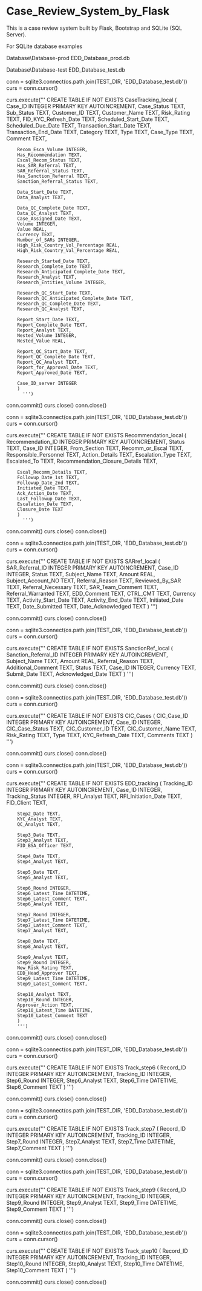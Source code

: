 # Case_Review_System_by_Flask
This is a case review system built by Flask, Bootstrap and SQLite (SQL Server).


For SQLite database examples

Database\Database-prod
EDD_Database_prod.db

Database\Database-test
EDD_Database_test.db


conn = sqlite3.connect(os.path.join(TEST_DIR, 'EDD_Database_test.db')) 
curs = conn.cursor()

curs.execute('''
    CREATE TABLE IF NOT EXISTS CaseTracking_local (
        Case_ID INTEGER PRIMARY KEY AUTOINCREMENT,
        Case_Status TEXT,
        Sub_Status TEXT,
        Customer_ID TEXT, 
        Customer_Name TEXT, 
        Risk_Rating TEXT, 
        FID_KYC_Refresh_Date TEXT,
        Scheduled_Start_Date TEXT,
        Scheduled_Due_Date TEXT,
        Transaction_Start_Date TEXT,
        Transaction_End_Date TEXT,
        Category TEXT, 
        Type TEXT,
        Case_Type TEXT,
        Comment TEXT,
        
        Recom_Esca_Volume INTEGER,
        Has_Recommendation TEXT,
        Escal_Recom_Status TEXT,
        Has_SAR_Referral TEXT,
        SAR_Referral_Status TEXT,
        Has_Sanction_Referral TEXT,
        Sanction_Referral_Status TEXT, 
        
        Data_Start_Date TEXT,
        Data_Analyst TEXT,

        Data_QC_Complete_Date TEXT,
        Data_QC_Analyst TEXT,
        Case_Assigned_Date TEXT,
        Volume INTEGER,
        Value REAL,
        Currency TEXT,
        Number_of_SARs INTEGER,
        High_Risk_Country_Vol_Percentage REAL,
        High_Risk_Country_Val_Percentage REAL,
        
        Research_Started_Date TEXT,
        Research_Complete_Date TEXT,
        Research_Anticipated_Complete_Date TEXT,
        Research_Analyst TEXT,
        Research_Entities_Volume INTEGER,
        
        Research_QC_Start_Date TEXT,
        Research_QC_Anticipated_Complete_Date TEXT,
        Research_QC_Complete_Date TEXT,
        Research_QC_Analyst TEXT,
        
        Report_Start_Date TEXT,
        Report_Complete_Date TEXT,
        Report_Analyst TEXT,
        Nested_Volume INTEGER,
        Nested_Value REAL,
        
        Report_QC_Start_Date TEXT,
        Report_QC_Complete_Date TEXT,
        Report_QC_Analyst TEXT,
        Report_for_Approval_Date TEXT,
        Report_Approved_Date TEXT,
        
        Case_ID_server INTEGER
        )
          ''')

conn.commit()
curs.close()
conn.close()

conn = sqlite3.connect(os.path.join(TEST_DIR, 'EDD_Database_test.db')) 
curs = conn.cursor()

curs.execute('''
    CREATE TABLE IF NOT EXISTS Recommendation_local (
        Recommendation_ID INTEGER PRIMARY KEY AUTOINCREMENT,
        Status TEXT,
        Case_ID INTEGER,
        From_Section TEXT,
        Recomm_or_Escal TEXT,
        Responsible_Personnel TEXT,
        Action_Details TEXT,
        Escalation_Type TEXT,
        Escalated_To TEXT,
        Recommendation_Closure_Details TEXT,
        
        Escal_Recomm_Details TEXT,
        Followup_Date_1st TEXT,
        Followup_Date_2nd TEXT,
        Initiated_Date TEXT,
        Ack_Action_Date TEXT,
        Last_Followup_Date TEXT,
        Escalation_Date TEXT,
        Closure_Date TEXT
        )
          ''')

conn.commit()
curs.close()
conn.close()


conn = sqlite3.connect(os.path.join(TEST_DIR, 'EDD_Database_test.db')) 
curs = conn.cursor()

curs.execute('''
    CREATE TABLE IF NOT EXISTS SARref_local (
        SAR_Referral_ID INTEGER PRIMARY KEY AUTOINCREMENT,
        Case_ID INTEGER,
        Status TEXT,
        Subject_Name TEXT,
        Amount REAL,
        Subject_Account_NO TEXT,
        Referral_Reason TEXT,
        Reviewed_By_SAR TEXT,
        Referral_Necessary TEXT,
        SAR_Team_Comment TEXT,
        Referral_Warranted TEXT,
        EDD_Comment TEXT,
        CTRL_CMT TEXT,
        Currency TEXT,
        Activity_Start_Date TEXT,
        Activity_End_Date TEXT,
        Initiated_Date TEXT,
        Date_Submitted TEXT,
        Date_Acknowledged TEXT
        )
          ''')

conn.commit()
curs.close()
conn.close()


conn = sqlite3.connect(os.path.join(TEST_DIR, 'EDD_Database_test.db')) 
curs = conn.cursor()

curs.execute('''
    CREATE TABLE IF NOT EXISTS SanctionRef_local (
        Sanction_Referral_ID INTEGER PRIMARY KEY AUTOINCREMENT,
        Subject_Name TEXT,
        Amount REAL,
        Referral_Reason TEXT,
        Additional_Comment TEXT,
        Status TEXT,
        Case_ID INTEGER,
        Currency TEXT,
        Submit_Date TEXT,
        Acknowledged_Date TEXT
        )
        ''')

conn.commit()
curs.close()
conn.close()


conn = sqlite3.connect(os.path.join(TEST_DIR, 'EDD_Database_test.db')) 
curs = conn.cursor()

curs.execute('''
    CREATE TABLE IF NOT EXISTS CIC_Cases (
        CIC_Case_ID INTEGER PRIMARY KEY AUTOINCREMENT,
        Case_ID INTEGER,
        CIC_Case_Status TEXT,
        CIC_Customer_ID TEXT,
        CIC_Customer_Name TEXT,
        Risk_Rating TEXT,
        Type TEXT,
        KYC_Refresh_Date TEXT,
        Comments TEXT
        )
        ''')

conn.commit()
curs.close()
conn.close()


conn = sqlite3.connect(os.path.join(TEST_DIR, 'EDD_Database_test.db')) 
curs = conn.cursor()

curs.execute('''
    CREATE TABLE IF NOT EXISTS EDD_tracking (
        Tracking_ID INTEGER PRIMARY KEY AUTOINCREMENT,
        Case_ID INTEGER,
        Tracking_Status INTEGER,
        RFI_Analyst TEXT,
        RFI_Initiation_Date TEXT,
        FID_Client TEXT,

        Step2_Date TEXT,
        KYC_Analyst TEXT,
        QC_Analyst TEXT,

        Step3_Date TEXT,
        Step3_Analyst TEXT,
        FID_BSA_Officer TEXT,

        Step4_Date TEXT,
        Step4_Analyst TEXT,

        Step5_Date TEXT,
        Step5_Analyst TEXT,

        Step6_Round INTEGER,
        Step6_Latest_Time DATETIME,
        Step6_Latest_Comment TEXT,
        Step6_Analyst TEXT,

        Step7_Round INTEGER,
        Step7_Latest_Time DATETIME,
        Step7_Latest_Comment TEXT,
        Step7_Analyst TEXT,
        
        Step8_Date TEXT,
        Step8_Analyst TEXT,

        Step9_Analyst TEXT,
        Step9_Round INTEGER,
        New_Risk_Rating TEXT,
        EDD_Head_Approver TEXT,
        Step9_Latest_Time DATETIME,
        Step9_Latest_Comment TEXT,

        Step10_Analyst TEXT,
        Step10_Round INTEGER,
        Approver_Action TEXT,
        Step10_Latest_Time DATETIME,
        Step10_Latest_Comment TEXT
        )
        ''')

conn.commit()
curs.close()
conn.close()



conn = sqlite3.connect(os.path.join(TEST_DIR, 'EDD_Database_test.db')) 
curs = conn.cursor()

curs.execute('''
    CREATE TABLE IF NOT EXISTS Track_step6 (
        Record_ID INTEGER PRIMARY KEY AUTOINCREMENT,
        Tracking_ID INTEGER,
        Step6_Round INTEGER,
        Step6_Analyst TEXT,
        Step6_Time DATETIME,
        Step6_Comment TEXT
        )
        ''')

conn.commit()
curs.close()
conn.close()


conn = sqlite3.connect(os.path.join(TEST_DIR, 'EDD_Database_test.db')) 
curs = conn.cursor()

curs.execute('''
    CREATE TABLE IF NOT EXISTS Track_step7 (
        Record_ID INTEGER PRIMARY KEY AUTOINCREMENT,
        Tracking_ID INTEGER,
        Step7_Round INTEGER,
        Step7_Analyst TEXT,
        Step7_Time DATETIME,
        Step7_Comment TEXT
        )
        ''')

conn.commit()
curs.close()
conn.close()



conn = sqlite3.connect(os.path.join(TEST_DIR, 'EDD_Database_test.db')) 
curs = conn.cursor()

curs.execute('''
    CREATE TABLE IF NOT EXISTS Track_step9 (
        Record_ID INTEGER PRIMARY KEY AUTOINCREMENT,
        Tracking_ID INTEGER,
        Step9_Round INTEGER,
        Step9_Analyst TEXT,
        Step9_Time DATETIME,
        Step9_Comment TEXT
        )
        ''')

conn.commit()
curs.close()
conn.close()


conn = sqlite3.connect(os.path.join(TEST_DIR, 'EDD_Database_test.db')) 
curs = conn.cursor()

curs.execute('''
    CREATE TABLE IF NOT EXISTS Track_step10 (
        Record_ID INTEGER PRIMARY KEY AUTOINCREMENT,
        Tracking_ID INTEGER,
        Step10_Round INTEGER,
        Step10_Analyst TEXT,
        Step10_Time DATETIME,
        Step10_Comment TEXT
        )
        ''')

conn.commit()
curs.close()
conn.close()
